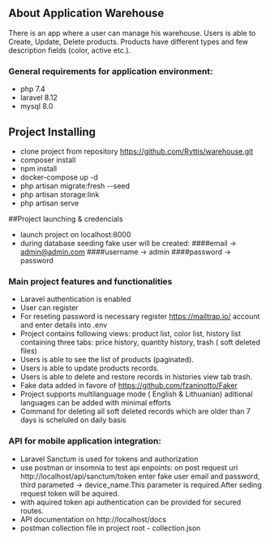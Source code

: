 ## About Application Warehouse

There is an app where a user can manage his warehouse. Users is able to Create, Update, Delete products. Products  have different types and few description fields (color, active etc.).



### General requirements for application environment:
- php 7.4
- laravel 8.12
- mysql 8.0

## Project Installing

- clone project from repository   https://github.com/Ryttis/warehouse.git
- composer install
- npm install
- docker-compose up -d
- php artisan migrate:fresh --seed
- php artisan storage:link  
- php artisan serve

##Project launching & credencials

- launch project on localhost:8000
- during database seeding fake user will be created:
####email -> admin@admin.com
####username -> admin
####password -> password

### Main project features and functionalities
- Laravel authentication is enabled
- User can register 
- For reseting password is necessary register  https://mailtrap.io/ account and enter details into .env
- Project contains following views: product list, color list, history list containing three tabs: price history, quantity history, trash ( soft deleted files)
- Users is able to see the list of products (paginated).
- Users is able to update products records.
- Users is able to delete and restore  records in histories view tab trash.
- Fake data added in favore of https://github.com/fzaninotto/Faker
- Project supports multilanguage mode ( English & Lithuanian) aditional languages can be added with minimal efforts
- Command for deleting all soft deleted records which are older than 7 days is scheluled on daily basis
### API for mobile application integration:
- Laravel Sanctum is used for tokens and authorization
- use postman or insomnia to test api enpoints:
on post request uri http://localhost/api/sanctum/token enter fake user email and password, third parameted -> device_name.This parameter is required.After seding request token will be aquired.
- with aquired token api authentication   can be provided for secured routes.
- API documentation on http://localhost/docs
- postman collection file in project root - collection.json



